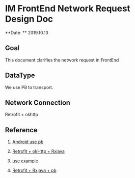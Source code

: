 # IM FrontEnd Network Request Design Doc

**Date: ** 2019.10.13

## Goal

This document clarifies the network request in FrontEnd

## DataType

We use PB to transport.

## Network Connection

Retrofit + okhttp

## Reference

1. [Android use pb](https://www.jianshu.com/p/acbc7df5decd?utm_source=oschina-app)

2. [Retrofit + okHttp + Rxjava](https://juejin.im/entry/58a8faf38d6d81005836195d)

3. [use example](https://github.com/SYSUcarey/FTEReader-Android/blob/master/code/Group13/FinalProject/app/src/main/java/fte/finalproject/service/BookService.java)

4. [Retrofit + Rxjava + pb](https://blog.csdn.net/qq137722697/article/details/81630666)

